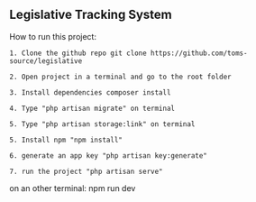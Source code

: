 ## Legislative Tracking System

How to run this project:

    1. Clone the github repo git clone https://github.com/toms-source/legislative

    2. Open project in a terminal and go to the root folder

    3. Install dependencies composer install

    4. Type "php artisan migrate" on terminal

    5. Type "php artisan storage:link" on terminal

    5. Install npm "npm install"

    6. generate an app key "php artisan key:generate"

    7. run the project "php artisan serve"

on an other terminal: npm run dev